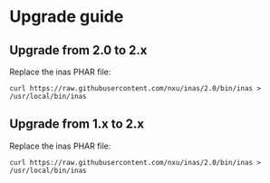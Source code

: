 # Upgrade guide

## Upgrade from 2.0 to 2.x
Replace the inas PHAR file:

```shell
curl https://raw.githubusercontent.com/nxu/inas/2.0/bin/inas > /usr/local/bin/inas
```

## Upgrade from 1.x to 2.x
Replace the inas PHAR file:

```shell
curl https://raw.githubusercontent.com/nxu/inas/2.0/bin/inas > /usr/local/bin/inas
```
